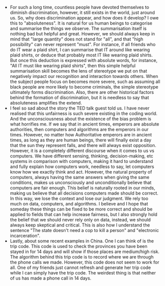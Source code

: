 <!-- Reading Response 2 -- Data Bias -- 0221 -- Tina-->
- For such a long time, countless people have devoted themselves to diminish discrimination, however, it still exists in the world, just around us. So, why does discrimination appear, and how does it develop? I owe this to "absoluteness". It is natural for us human beings to categorise and summarise the things we observe. The summarisation itself is nothing bad but helpful and great. However, we should always keep in mind that "large quantity" does not stand for "all", and that "high possibility" can never represent "must". For instance, if all friends who do IT wear a plaid shirt, I can summarise that IT around like wearing plaid shirts, or deduce that probably most IT like wearing plaid shirts. But once this deduction is expressed with absolute words, for instance, "All IT must like wearing plaid shirts", then this simple helpful summarisation skill becomes the lens of stereotype we put on that negatively impact our recognition and interaction towards others. When the subject people focus on becomes more severe, such as assuming all black people are more likely to become criminals, the simple stereotype ultimately forms discrimination. Also, there are other historical factors behind the formation of discrimination, but it is needless to say that absoluteness amplifies the extend.
- I feel so sad about the story the TED talk guest told us. I have never realised that this unfairness is such severe existing in the coding world. And the unconsciousness about the existence of the bias problem is what horrifies me. If we say that in ancient times, emperors are absolute authorities, then computers and algorithms are the emperors in our times. However, no matter how Authoritative emperors are in ancient times, as long as they are human beings, there will finally exist a day that the sun they represent falls, and there will always exist opposition. However, it is a completely different discourse when it comes to us vs computers. We have different sensing, thinking, decision-making, etc systems in comparison with computers, making it hard to understand and fully explain how computers work, needless to say, let computers know how we exactly think and act. However, the natural property of computers, always having the same answers when giving the same conditions, makes us unconsciously and unconditionally believe that computers are fair enough. This belief is naturally rooted in our minds, making us believe that all decisions computers made should be correct. In this way, we lose the context and lose our judgment. We rely too much on data, computers, and algorithms. I believe and I hope that someday these things can be fixed to be more correct and should be applied to fields that can help increase fairness, but I also strongly hold the belief that we should never rely only on data, instead, we should always keep skeptical and critical. This is also how I understand the sentence "The state doesn't need a cop to kill a person" and "electronic incarceration".
- Lastly, about some recent examples in China. One I can think of is the trip code. This code is used to check the provinces you have been stayed in for 14 days and will show if those places are medium/high risk. The algorithm behind this trip code is to record where we are through the phone calls we made. However, this code does not seem to work for all. One of my friends just cannot refresh and generate her trip code while I can simply have the trip code. The weirdest thing is that neither of us has made a phone call in 14 days.

